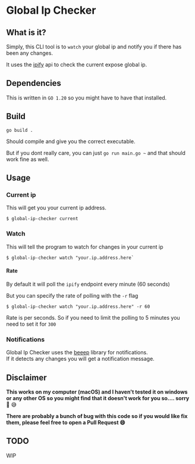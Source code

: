 # Global Ip Checker

## What is it?

Simply, this CLI tool is to `watch` your global ip and notify you if there has been any changes.

It uses the [ipify](https://www.ipify.org/) api to check the current expose global ip.

## Dependencies

This is written in `GO 1.20` so you might have to have that installed.

## Build

```
go build .
```

Should compile and give you the correct executable.

But if you dont really care, you can just `go run main.go ~` and that should work fine as well.

## Usage

### Current ip

This will get you your current ip address.

```
$ global-ip-checker current
```

### Watch

This will tell the program to watch for changes in your current ip

```
$ global-ip-checker watch "your.ip.address.here`
```

#### Rate

By default it will poll the `ipify` endpoint every minute (60 seconds)

But you can specify the rate of polling with the `-r` flag

```
$ global-ip-checker watch "your.ip.address.here" -r 60
```

Rate is per seconds. So if you need to limit the polling to 5 minutes you need to set it for `300`

### Notifications

Global Ip Checker uses the [beeep](https://github.com/gen2brain/beeep) library for notifications.  
If it detects any changes you will get a notification message.

## Disclaimer

**This works on my computer (macOS) and I haven't tested it on windows or any other OS so you might find that it doesn't work for you so.... sorry** :bow: :sweat_smile:

**There are probably a bunch of bug with this code so if you would like fix them, please feel free to open a Pull Request :smile:**

## TODO

WIP
